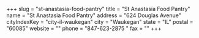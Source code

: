+++
slug = "st-anastasia-food-pantry"
title = "St Anastasia Food Pantry"
name = "St Anastasia Food Pantry"
address = "624 Douglas Avenue"
cityIndexKey = "city-il-waukegan"
city = "Waukegan"
state = "IL"
postal = "60085"
website = ""
phone = "847-623-2875 "
fax = ""
+++

